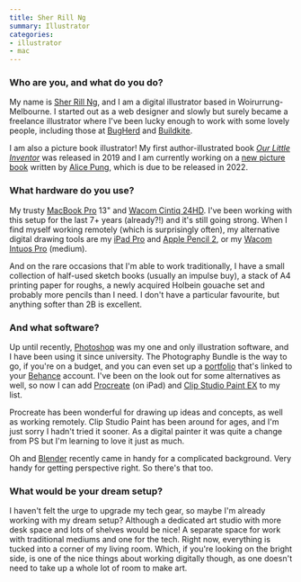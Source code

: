 ```yaml
---
title: Sher Rill Ng
summary: Illustrator
categories:
- illustrator
- mac
---
```


### Who are you, and what do you do?

My name is [Sher Rill Ng](https://sherrillng.com/ "Sher's website."), and I am a digital illustrator based in Woirurrung-Melbourne. I started out as a web designer and slowly but surely became a freelance illustrator where I've been lucky enough to work with some lovely people, including those at [BugHerd][] and [Buildkite][]. 

I am also a picture book illustrator! My first author-illustrated book [_Our Little Inventor_](https://www.allenandunwin.com/browse/books/childrens/Our-Little-Inventor-Sher-Rill-Ng-9781760523565 "Sher's book.") was released in 2019 and I am currently working on a [new picture book](https://www.booksandpublishing.com.au/articles/2020/11/30/160269/harpercollins-acquires-pung-ng-childrens-books/ "Information about Alice and Sher's forthcoming book.") written by [Alice Pung](https://www.alicepung.net/ "Alice's website."), which is due to be released in 2022.

### What hardware do you use?

My trusty [MacBook Pro][macbook-pro] 13" and [Wacom Cintiq 24HD][cintiq]. I've been working with this setup for the last 7+ years (already?!) and it's still going strong. When I find myself working remotely (which is surprisingly often), my alternative digital drawing tools are my [iPad Pro][ipad-pro] and [Apple Pencil 2][apple-pencil], or my [Wacom Intuos Pro][intuos-pro] (medium).

And on the rare occasions that I'm able to work traditionally, I have a small collection of half-used sketch books (usually an impulse buy), a stack of A4 printing paper for roughs, a newly acquired Holbein gouache set and probably more pencils than I need. I don't have a particular favourite, but anything softer than 2B is excellent.

### And what software?

Up until recently, [Photoshop][] was my one and only illustration software, and I have been using it since university. The Photography Bundle is the way to go, if you're on a budget, and you can even set up a [portfolio][] that's linked to your [Behance][] account. I've been on the look out for some alternatives as well, so now I can add [Procreate][procreate-ios] (on iPad) and [Clip Studio Paint EX][clip-studio-paint] to my list.

Procreate has been wonderful for drawing up ideas and concepts, as well as working remotely. Clip Studio Paint has been around for ages, and I'm just sorry I hadn't tried it sooner. As a digital painter it was quite a change from PS but I'm learning to love it just as much.

Oh and [Blender][] recently came in handy for a complicated background. Very handy for getting perspective right. So there's that too.

### What would be your dream setup?

I haven't felt the urge to upgrade my tech gear, so maybe I'm already working with my dream setup? Although a dedicated art studio with more desk space and lots of shelves would be nice! A separate space for work with traditional mediums and one for the tech. Right now, everything is tucked into a corner of my living room. Which, if you're looking on the bright side, is one of the nice things about working digitally though, as one doesn't need to take up a whole lot of room to make art.

[apple-pencil]: https://www.apple.com/apple-pencil/ "A stylus for the iPad Pro."
[behance]: https://www.behance.net/ "An art portfolio service."
[blender]: https://www.blender.org/ "A free, open-source 3D renderer."
[bugherd]: https://bugherd.com "A bug tracking/visual feedback service."
[buildkite]: https://buildkite.com/ "A continuous integration developer service."
[cintiq]: https://www.wacom.com/en/us/cintiq "A computer screen you can draw on."
[clip-studio-paint]: http://www.clipstudio.net/en "A drawing program aimed at manga artists."
[intuos-pro]: https://www.wacom.com/en-ca/products/pen-tablets/intuos-pro-medium "A drawing tablet with multi-touch support."
[ipad-pro]: https://en.wikipedia.org/wiki/IPad_Pro "An iOS tablet."
[macbook-pro]: https://www.apple.com/macbook-pro/ "A laptop."
[photoshop]: https://www.adobe.com/products/photoshop.html "A bitmap image editor."
[portfolio]: https://portfolio.adobe.com/ "A hosted portfolio site service."
[procreate-ios]: https://itunes.apple.com/us/app/procreate/id425073498 "A powerful illustration app."
